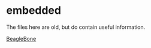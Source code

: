 # embedded

The files here are old, but do contain useful information.

<a href="http://htmlpreview.github.com/animatedb/embedded/blob/master/BeagleBone.html">BeagleBone</a>
